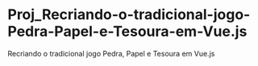 # Proj_Recriando-o-tradicional-jogo-Pedra-Papel-e-Tesoura-em-Vue.js
Recriando o tradicional jogo Pedra, Papel e Tesoura em Vue.js
